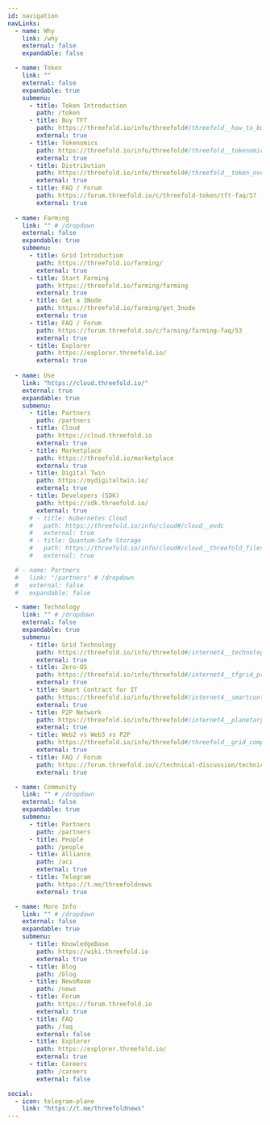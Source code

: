 ```yaml
---
id: navigation
navLinks:
  - name: Why
    link: /why
    external: false
    expandable: false

  - name: Token
    link: ""
    external: false
    expandable: true
    submenu:
      - title: Token Introduction
        path: /token
      - title: Buy TFT
        path: https://threefold.io/info/threefold#/threefold__how_to_buy_and_sell
        external: true
      - title: Tokenomics
        path: https://threefold.io/info/threefold#/threefold__tokenomics
        external: true
      - title: Distribution
        path: https://threefold.io/info/threefold#/threefold__token_overview
        external: true
      - title: FAQ / Forum
        path: https://forum.threefold.io/c/threefold-token/tft-faq/57
        external: true
  
  - name: Farming
    link: "" # /dropdown
    external: false
    expandable: true
    submenu:
      - title: Grid Introduction
        path: https://threefold.io/farming/
        external: true
      - title: Start Farming
        path: https://threefold.io/farming/farming
        external: true
      - title: Get a 3Node
        path: https://threefold.io/farming/get_3node
        external: true
      - title: FAQ / Forum
        path: https://forum.threefold.io/c/farming/farming-faq/53
        external: true
      - title: Explorer
        path: https://explorer.threefold.io/
        external: true            
  
  - name: Use
    link: "https://cloud.threefold.io/"
    external: true
    expandable: true
    submenu:
      - title: Partners
        path: /partners    
      - title: Cloud
        path: https://cloud.threefold.io
        external: true      
      - title: Marketplace
        path: https://threefold.io/marketplace
        external: true
      - title: Digital Twin
        path: https://mydigitaltwin.io/
        external: true
      - title: Developers (SDK)
        path: https://sdk.threefold.io/
        external: true
      # - title: Kubernetes Cloud
      #   path: https://threefold.io/info/cloud#/cloud__evdc
      #   external: true
      # - title: Quantum-Safe Storage
      #   path: https://threefold.io/info/cloud#/cloud__threefold_filesystem
      #   external: true

  # - name: Partners
  #   link: "/partners" # /dropdown
  #   external: false
  #   expandable: false

  - name: Technology
    link: "" # /dropdown
    external: false
    expandable: true
    submenu:
      - title: Grid Technology
        path: https://threefold.io/info/threefold#/internet4__technology
        external: true
      - title: Zero-OS
        path: https://threefold.io/info/threefold#/internet4__tfgrid_primitives
        external: true
      - title: Smart Contract for IT
        path: https://threefold.io/info/threefold#/internet4__smartcontract_it
        external: true
      - title: P2P Network
        path: https://threefold.io/info/threefold#/internet4__planetary_network
        external: true
      - title: Web2 vs Web3 vs P2P
        path: https://threefold.io/info/threefold#/threefold__grid_compare
        external: true
      - title: FAQ / Forum
        path: https://forum.threefold.io/c/technical-discussion/technical-faq/55
        external: true

  - name: Community
    link: "" # /dropdown
    external: false
    expandable: true
    submenu:
      - title: Partners
        path: /partners
      - title: People
        path: /people
      - title: Alliance
        path: /aci
        external: true
      - title: Telegram
        path: https://t.me/threefoldnews
        external: true        

  - name: More Info
    link: "" # /dropdown
    external: false
    expandable: true
    submenu:
      - title: KnowledgeBase
        path: https://wiki.threefold.io
        external: true         
      - title: Blog
        path: /blog
      - title: NewsRoom
        path: /news
      - title: Forum
        path: https://forum.threefold.io
        external: true
      - title: FAQ
        path: /faq
        external: false
      - title: Explorer
        path: https://explorer.threefold.io/
        external: true 
      - title: Careers
        path: /careers
        external: false

social:
  - icon: telegram-plane
    link: "https://t.me/threefoldnews"
---
```




<!--   - name: PARTICIPATE
    link: /universe 
    external: false
    expandable: false
    submenu:
      - title: Start Farming
        path: /farming
        external: true

      - title: Get a 3Node
        path: /farming/get_3node
        external: true

      - title: Buy the Token
        path: https://threefold.io/info/threefold#/threefold__how_to_buy_and_sell

      - title: Test the Cloud
        path: /cloud
        external: true

      - title: Try the Marketplace
        path: /marketplace
        external: true

      - title: Build with the SDK
        path: /info/sdk
        external: true -->



<!--   - name: TF Universe
    link: "" # /dropdown
    external: false
    expandable: true
    submenu:
      - title: Universe Home
        path: /universe

      - title: ThreeFold Farming
        path: /farming
        external: true

      - title: ThreeFold Token
        path: /token

      - title: ThreeFold Kube Cloud
        path: /cloud
        external: true

      - title: ThreeFold Marketplace
        path: /marketplace
        external: true

      - title: Digital Twin
        path: https://mydigitaltwin.io
        external: true

      - title: Conscious Internet
        path: /aci
        external: true

      - title: ThreeFold Tech
        path: https://threefold.tech
        external: true -->
